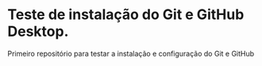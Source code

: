 # Teste de instalação do Git e GitHub Desktop.
 Primeiro repositório para testar a instalação e configuração do Git e GitHub
